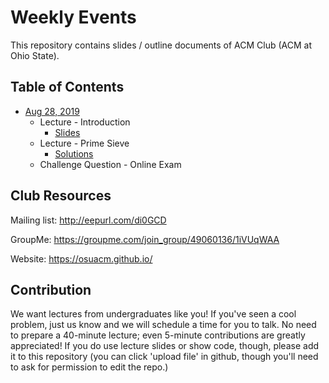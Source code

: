 Weekly Events
===

This repository contains slides / outline documents of ACM Club (ACM at Ohio State).

Table of Contents
---
* [Aug 28, 2019](2019-08-28)
    * Lecture - Introduction
        * [Slides](2019-08-28/Intro.pptx)
    * Lecture - Prime Sieve
        * [Solutions](2019-08-28/PrimeFactor.java)
    * Challenge Question - Online Exam

Club Resources
---
Mailing list: http://eepurl.com/di0GCD

GroupMe:  https://groupme.com/join_group/49060136/1iVUqWAA

Website: https://osuacm.github.io/

Contribution
---
We want lectures from undergraduates like you! If you've seen a cool problem, just us know and we
will schedule a time for you to talk. No need to prepare a 40-minute lecture; even 5-minute
contributions are greatly appreciated! If you do use lecture slides or show code, though,
please add it to this repository (you can click 'upload file' in github, though you'll need
to ask for permission to edit the repo.)
